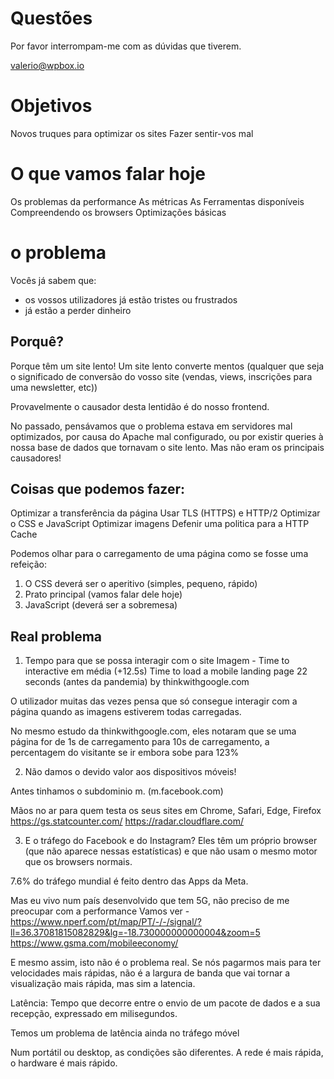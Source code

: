 # Questões

Por favor interrompam-me com as dúvidas que tiverem.

valerio@wpbox.io

# Objetivos

Novos truques para optimizar os sites
Fazer sentir-vos mal

# O que vamos falar hoje

Os problemas da performance
As métricas
As Ferramentas disponíveis
Compreendendo os browsers
Optimizações básicas

# o problema

Vocês já sabem que:

- os vossos utilizadores já estão tristes ou frustrados
- já estão a perder dinheiro

## Porquê?

Porque têm um site lento! Um site lento converte mentos (qualquer que seja o significado de conversão do vosso site (vendas, views, inscrições para uma newsletter, etc))

Provavelmente o causador desta lentidão é do nosso frontend.

No passado, pensávamos que o problema estava em servidores mal optimizados, por causa do Apache mal configurado, ou por existir queries à nossa base de dados que tornavam o site lento. Mas não eram os principais causadores!

## Coisas que podemos fazer:

Optimizar a transferência da página
Usar TLS (HTTPS) e HTTP/2
Optimizar o CSS e JavaScript
Optimizar imagens
Defenir uma politica para a HTTP Cache

Podemos olhar para o carregamento de uma página como se fosse uma refeição:

1. O CSS deverá ser o aperitivo (simples, pequeno, rápido)
2. Prato principal (vamos falar dele hoje)
3. JavaScript (deverá ser a sobremesa)

## Real problema

1. Tempo para que se possa interagir com o site
   Imagem - Time to interactive em média (+12.5s)
   Time to load a mobile landing page 22 seconds (antes da pandemia) by thinkwithgoogle.com

O utilizador muitas das vezes pensa que só consegue interagir com a página quando as imagens estiverem todas carregadas.

No mesmo estudo da thinkwithgoogle.com, eles notaram que se uma página for de 1s de carregamento para 10s de carregamento, a percentagem do visitante se ir embora sobe para 123%

2. Não damos o devido valor aos dispositivos móveis!

Antes tinhamos o subdominio m. (m.facebook.com)

Mãos no ar para quem testa os seus sites em Chrome, Safari, Edge, Firefox
https://gs.statcounter.com/
https://radar.cloudflare.com/

3. E o tráfego do Facebook e do Instagram?
   Eles têm um próprio browser (que não aparece nessas estatísticas) e que não usam o mesmo motor que os browsers normais.

7.6% do tráfego mundial é feito dentro das Apps da Meta.

Mas eu vivo num país desenvolvido que tem 5G, não preciso de me preocupar com a performance
Vamos ver - https://www.nperf.com/pt/map/PT/-/-/signal/?ll=36.37081815082829&lg=-18.730000000000004&zoom=5
https://www.gsma.com/mobileeconomy/

E mesmo assim, isto não é o problema real. Se nós pagarmos mais para ter velocidades mais rápidas, não é a largura de banda que vai tornar a visualização mais rápida, mas sim a latencia.

Latência:
Tempo que decorre entre o envio de um pacote de dados e a sua recepção, expressado em milisegundos.

Temos um problema de latência ainda no tráfego móvel

Num portátil ou desktop, as condições são diferentes. A rede é mais rápida, o hardware é mais rápido.
